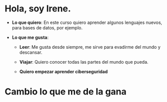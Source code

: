 # **Hola, soy Irene.**

* **Lo que quiero**:
En este curso quiero aprender algunos lenguajes nuevos, para bases de datos, por ejemplo.

* **Lo que me gusta**:
    * **Leer**: Me gusta desde siempre, me sirve para evadirme del mundo y descansar. 

    * **Viajar**: Quiero conocer todas las partes del mundo que pueda.

    * **Quiero empezar aprender ciberseguridad**

# **Cambio** **lo que me de la gana**
